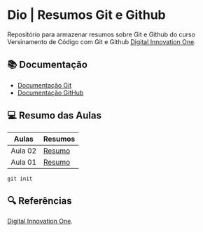 
# Dio | Resumos Git e Github

Repositório para armazenar resumos sobre Git e Github do curso Versinamento de Código com Git e Github [Digital Innovation One](https://www.dio.me/).

## 📚 Documentação

- [Documentação Git](https://git-scm.com/doc)
- [Documentação GitHub](https://docs.github.com/pt)


## 💻 Resumo das Aulas

| Aulas | Resumos |
|-------|--------|
|Aula 02| [Resumo](https://web.dio.me/course/versionamento-de-codigo-com-git-e-github/learning/599dd3dd-d189-474f-a55c-22f37b4472da?back=/track/potencia-tech-powered-ifood-ciencias-de-dados-com-python&tab=undefined&moduleId=undefined) |
|Aula 01| [Resumo](https://web.dio.me/course/versionamento-de-codigo-com-git-e-github/learning/599dd3dd-d189-474f-a55c-22f37b4472da?back=/track/potencia-tech-powered-ifood-ciencias-de-dados-com-python&tab=undefined&moduleId=undefined) |


```
git init
```

## 🔍 Referências

[Digital Innovation One](https://www.dio.me/).



